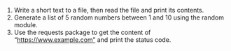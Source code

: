 1. Write a short text to a file, then read the file and print its contents.
2. Generate a list of 5 random numbers between 1 and 10 using the random module.
3. Use the requests package to get the content of “https://www.example.com” and print the status code.
